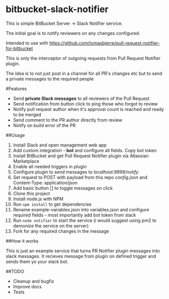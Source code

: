 # bitbucket-slack-notifier

This is simple BitBucket Server -> Slack Notifier service.

The initial goal is to notify reviewers on any changes configured.

Intended to use with https://github.com/tomasbjerre/pull-request-notifier-for-bitbucket

This is only the interceptor of outgoing requests from Pull Request Notifier plugin.

The idea is to not just post in a channel for all PR's changes etc but to send a private messages to the
required people

#Features
- Send **private Slack messages** to all reviewers of the Pull Request
- Send notification from button click to ping those who forgot to review
- Notify pull request author when it's approval count is reached and ready to be merged
- Send comment to the PR author directly from review
- Notify on build error of the PR

##Usage

1. Install Slack and open management web app
2. Add custom integration - **bot** and configure all fields. Copy bot token 
1. Install BitBucket and get Pull Request Notifier plugin via Atlassian Marketplace
2. Enable all needed triggers in plugin
2. Configure plugin to send messages to *localhost:9999/notify*
3. Set request to POST with payload from this repo *config.json* and Content-Type: application/json
3. Add basic button [] to toggle messages on click
4. Clone this project
5. Install node.js with NPM
6. Run `npm install` to get dependencies
6. Rename example-variables.json into variables.json and configure required fields - most importantly add bot token from slack
8. Run `node notifier` to start the service (i would suggest using pm2 to demonize the service on the server)
9. Fork for any required changes in the message

##How it works

This is just an example service that turns PR Notifier plugin messages into slack messages.
It recieves message from plugin on defined trigger and sends them yo your slack bot.

##TODO
  - Cleanup and bugfix
  - Improve docs
  - Tests
